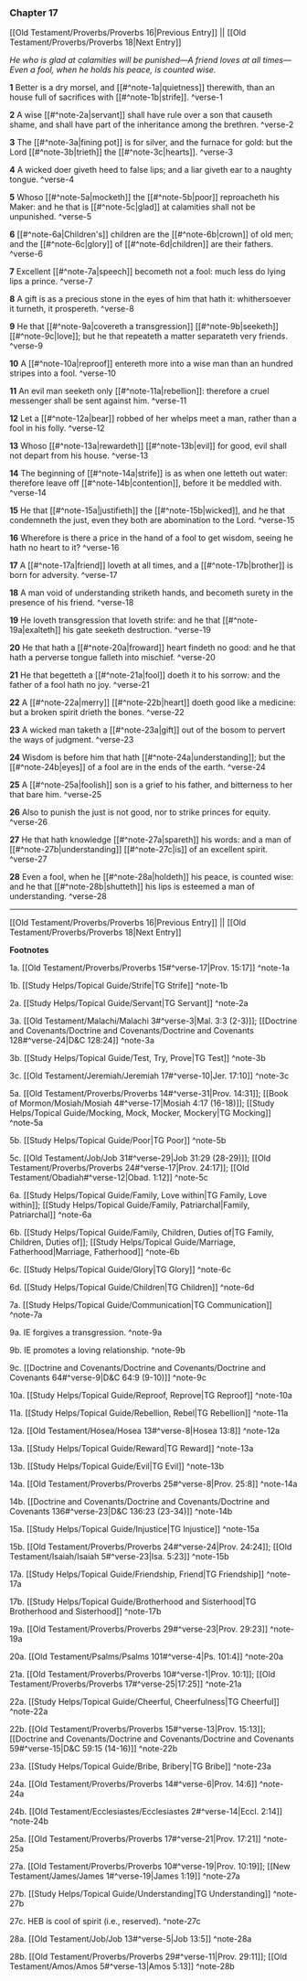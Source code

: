 ### Chapter 17

[[Old Testament/Proverbs/Proverbs 16|Previous Entry]]  ||  [[Old Testament/Proverbs/Proverbs 18|Next Entry]]

*He who is glad at calamities will be punished—A friend loves at all times—Even a fool, when he holds his peace, is counted wise.*

**1**  Better is a dry morsel, and [[#^note-1a|quietness]] therewith, than an house full of sacrifices with [[#^note-1b|strife]]. ^verse-1

**2**  A wise [[#^note-2a|servant]] shall have rule over a son that causeth shame, and shall have part of the inheritance among the brethren. ^verse-2

**3**  The [[#^note-3a|fining pot]] is for silver, and the furnace for gold: but the Lord [[#^note-3b|trieth]] the [[#^note-3c|hearts]]. ^verse-3

**4**  A wicked doer giveth heed to false lips; and a liar giveth ear to a naughty tongue. ^verse-4

**5**  Whoso [[#^note-5a|mocketh]] the [[#^note-5b|poor]] reproacheth his Maker: and he that is [[#^note-5c|glad]] at calamities shall not be unpunished. ^verse-5

**6**  [[#^note-6a|Children's]] children are the [[#^note-6b|crown]] of old men; and the [[#^note-6c|glory]] of [[#^note-6d|children]] are their fathers. ^verse-6

**7**  Excellent [[#^note-7a|speech]] becometh not a fool: much less do lying lips a prince. ^verse-7

**8**  A gift is as a precious stone in the eyes of him that hath it: whithersoever it turneth, it prospereth. ^verse-8

**9**  He that [[#^note-9a|covereth a transgression]] [[#^note-9b|seeketh]] [[#^note-9c|love]]; but he that repeateth a matter separateth very friends. ^verse-9

**10**  A [[#^note-10a|reproof]] entereth more into a wise man than an hundred stripes into a fool. ^verse-10

**11**  An evil man seeketh only [[#^note-11a|rebellion]]: therefore a cruel messenger shall be sent against him. ^verse-11

**12**  Let a [[#^note-12a|bear]] robbed of her whelps meet a man, rather than a fool in his folly. ^verse-12

**13**  Whoso [[#^note-13a|rewardeth]] [[#^note-13b|evil]] for good, evil shall not depart from his house. ^verse-13

**14**  The beginning of [[#^note-14a|strife]] is as when one letteth out water: therefore leave off [[#^note-14b|contention]], before it be meddled with. ^verse-14

**15**  He that [[#^note-15a|justifieth]] the [[#^note-15b|wicked]], and he that condemneth the just, even they both are abomination to the Lord. ^verse-15

**16**  Wherefore is there a price in the hand of a fool to get wisdom, seeing he hath no heart to it? ^verse-16

**17**  A [[#^note-17a|friend]] loveth at all times, and a [[#^note-17b|brother]] is born for adversity. ^verse-17

**18**  A man void of understanding striketh hands, and becometh surety in the presence of his friend. ^verse-18

**19**  He loveth transgression that loveth strife: and he that [[#^note-19a|exalteth]] his gate seeketh destruction. ^verse-19

**20**  He that hath a [[#^note-20a|froward]] heart findeth no good: and he that hath a perverse tongue falleth into mischief. ^verse-20

**21**  He that begetteth a [[#^note-21a|fool]] doeth it to his sorrow: and the father of a fool hath no joy. ^verse-21

**22**  A [[#^note-22a|merry]] [[#^note-22b|heart]] doeth good like a medicine: but a broken spirit drieth the bones. ^verse-22

**23**  A wicked man taketh a [[#^note-23a|gift]] out of the bosom to pervert the ways of judgment. ^verse-23

**24**  Wisdom is before him that hath [[#^note-24a|understanding]]; but the [[#^note-24b|eyes]] of a fool are in the ends of the earth. ^verse-24

**25**  A [[#^note-25a|foolish]] son is a grief to his father, and bitterness to her that bare him. ^verse-25

**26**  Also to punish the just is not good, nor to strike princes for equity. ^verse-26

**27**  He that hath knowledge [[#^note-27a|spareth]] his words: and a man of [[#^note-27b|understanding]] [[#^note-27c|is]] of an excellent spirit. ^verse-27

**28**  Even a fool, when he [[#^note-28a|holdeth]] his peace, is counted wise: and he that [[#^note-28b|shutteth]] his lips is esteemed a man of understanding. ^verse-28


---
[[Old Testament/Proverbs/Proverbs 16|Previous Entry]]  ||  [[Old Testament/Proverbs/Proverbs 18|Next Entry]]


**Footnotes**


1a. [[Old Testament/Proverbs/Proverbs 15#^verse-17|Prov. 15:17]] ^note-1a

1b. [[Study Helps/Topical Guide/Strife|TG Strife]] ^note-1b

2a. [[Study Helps/Topical Guide/Servant|TG Servant]] ^note-2a

3a. [[Old Testament/Malachi/Malachi 3#^verse-3|Mal. 3:3 (2-3)]]; [[Doctrine and Covenants/Doctrine and Covenants/Doctrine and Covenants 128#^verse-24|D&C 128:24]] ^note-3a

3b. [[Study Helps/Topical Guide/Test, Try, Prove|TG Test]] ^note-3b

3c. [[Old Testament/Jeremiah/Jeremiah 17#^verse-10|Jer. 17:10]] ^note-3c

5a. [[Old Testament/Proverbs/Proverbs 14#^verse-31|Prov. 14:31]]; [[Book of Mormon/Mosiah/Mosiah 4#^verse-17|Mosiah 4:17 (16-18)]]; [[Study Helps/Topical Guide/Mocking, Mock, Mocker, Mockery|TG Mocking]] ^note-5a

5b. [[Study Helps/Topical Guide/Poor|TG Poor]] ^note-5b

5c. [[Old Testament/Job/Job 31#^verse-29|Job 31:29 (28-29)]]; [[Old Testament/Proverbs/Proverbs 24#^verse-17|Prov. 24:17]]; [[Old Testament/Obadiah#^verse-12|Obad. 1:12]] ^note-5c

6a. [[Study Helps/Topical Guide/Family, Love within|TG Family, Love within]]; [[Study Helps/Topical Guide/Family, Patriarchal|Family, Patriarchal]] ^note-6a

6b. [[Study Helps/Topical Guide/Family, Children, Duties of|TG Family, Children, Duties of]]; [[Study Helps/Topical Guide/Marriage, Fatherhood|Marriage, Fatherhood]] ^note-6b

6c. [[Study Helps/Topical Guide/Glory|TG Glory]] ^note-6c

6d. [[Study Helps/Topical Guide/Children|TG Children]] ^note-6d

7a. [[Study Helps/Topical Guide/Communication|TG Communication]] ^note-7a

9a. IE forgives a transgression. ^note-9a

9b. IE promotes a loving relationship. ^note-9b

9c. [[Doctrine and Covenants/Doctrine and Covenants/Doctrine and Covenants 64#^verse-9|D&C 64:9 (9-10)]] ^note-9c

10a. [[Study Helps/Topical Guide/Reproof, Reprove|TG Reproof]] ^note-10a

11a. [[Study Helps/Topical Guide/Rebellion, Rebel|TG Rebellion]] ^note-11a

12a. [[Old Testament/Hosea/Hosea 13#^verse-8|Hosea 13:8]] ^note-12a

13a. [[Study Helps/Topical Guide/Reward|TG Reward]] ^note-13a

13b. [[Study Helps/Topical Guide/Evil|TG Evil]] ^note-13b

14a. [[Old Testament/Proverbs/Proverbs 25#^verse-8|Prov. 25:8]] ^note-14a

14b. [[Doctrine and Covenants/Doctrine and Covenants/Doctrine and Covenants 136#^verse-23|D&C 136:23 (23-34)]] ^note-14b

15a. [[Study Helps/Topical Guide/Injustice|TG Injustice]] ^note-15a

15b. [[Old Testament/Proverbs/Proverbs 24#^verse-24|Prov. 24:24]]; [[Old Testament/Isaiah/Isaiah 5#^verse-23|Isa. 5:23]] ^note-15b

17a. [[Study Helps/Topical Guide/Friendship, Friend|TG Friendship]] ^note-17a

17b. [[Study Helps/Topical Guide/Brotherhood and Sisterhood|TG Brotherhood and Sisterhood]] ^note-17b

19a. [[Old Testament/Proverbs/Proverbs 29#^verse-23|Prov. 29:23]] ^note-19a

20a. [[Old Testament/Psalms/Psalms 101#^verse-4|Ps. 101:4]] ^note-20a

21a. [[Old Testament/Proverbs/Proverbs 10#^verse-1|Prov. 10:1]]; [[Old Testament/Proverbs/Proverbs 17#^verse-25|17:25]] ^note-21a

22a. [[Study Helps/Topical Guide/Cheerful, Cheerfulness|TG Cheerful]] ^note-22a

22b. [[Old Testament/Proverbs/Proverbs 15#^verse-13|Prov. 15:13]]; [[Doctrine and Covenants/Doctrine and Covenants/Doctrine and Covenants 59#^verse-15|D&C 59:15 (14-16)]] ^note-22b

23a. [[Study Helps/Topical Guide/Bribe, Bribery|TG Bribe]] ^note-23a

24a. [[Old Testament/Proverbs/Proverbs 14#^verse-6|Prov. 14:6]] ^note-24a

24b. [[Old Testament/Ecclesiastes/Ecclesiastes 2#^verse-14|Eccl. 2:14]] ^note-24b

25a. [[Old Testament/Proverbs/Proverbs 17#^verse-21|Prov. 17:21]] ^note-25a

27a. [[Old Testament/Proverbs/Proverbs 10#^verse-19|Prov. 10:19]]; [[New Testament/James/James 1#^verse-19|James 1:19]] ^note-27a

27b. [[Study Helps/Topical Guide/Understanding|TG Understanding]] ^note-27b

27c. HEB is cool of spirit (i.e., reserved). ^note-27c

28a. [[Old Testament/Job/Job 13#^verse-5|Job 13:5]] ^note-28a

28b. [[Old Testament/Proverbs/Proverbs 29#^verse-11|Prov. 29:11]]; [[Old Testament/Amos/Amos 5#^verse-13|Amos 5:13]] ^note-28b